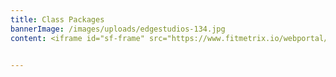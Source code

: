 ```yaml
---
title: Class Packages
bannerImage: /images/uploads/edgestudios-134.jpg
content: <iframe id="sf-frame" src="https://www.fitmetrix.io/webportal/checkin/fcad9627-fa64-e811-a973-b9cfd72804d1" scrolling="no" frameborder="0" width="100%"></iframe>


---
```

